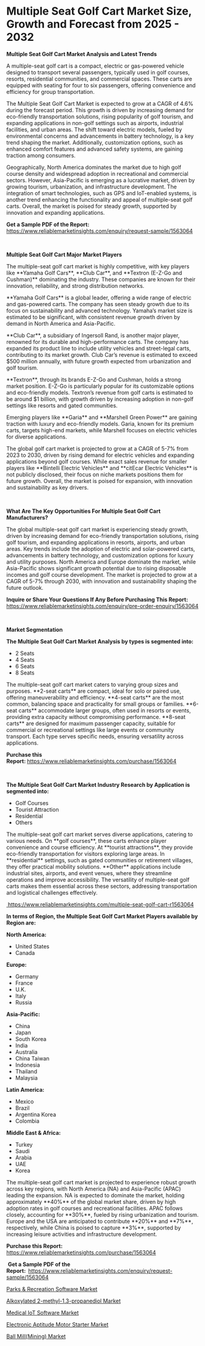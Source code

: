 <p><h1>Multiple Seat Golf Cart Market Size, Growth and Forecast from 2025 - 2032</h1></p><p><strong>Multiple Seat Golf Cart Market Analysis and Latest Trends</strong></p>
<p><p>A multiple-seat golf cart is a compact, electric or gas-powered vehicle designed to transport several passengers, typically used in golf courses, resorts, residential communities, and commercial spaces. These carts are equipped with seating for four to six passengers, offering convenience and efficiency for group transportation.</p><p>The Multiple Seat Golf Cart Market is expected to grow at a CAGR of 4.6% during the forecast period. This growth is driven by increasing demand for eco-friendly transportation solutions, rising popularity of golf tourism, and expanding applications in non-golf settings such as airports, industrial facilities, and urban areas. The shift toward electric models, fueled by environmental concerns and advancements in battery technology, is a key trend shaping the market. Additionally, customization options, such as enhanced comfort features and advanced safety systems, are gaining traction among consumers.</p><p>Geographically, North America dominates the market due to high golf course density and widespread adoption in recreational and commercial sectors. However, Asia-Pacific is emerging as a lucrative market, driven by growing tourism, urbanization, and infrastructure development. The integration of smart technologies, such as GPS and IoT-enabled systems, is another trend enhancing the functionality and appeal of multiple-seat golf carts. Overall, the market is poised for steady growth, supported by innovation and expanding applications.</p></p>
<p><strong>Get a Sample PDF of the Report:&nbsp;</strong> <a href="https://www.reliablemarketinsights.com/enquiry/request-sample/1563064?utm_campaign=2013&utm_medium=2&utm_source=Github&utm_content=ia&utm_term=23012025&utm_id=multiple-seat-golf-cart">https://www.reliablemarketinsights.com/enquiry/request-sample/1563064</a></p>
<p>&nbsp;</p>
<p><strong>Multiple Seat Golf Cart Major Market Players</strong></p>
<p><p>The multiple-seat golf cart market is highly competitive, with key players like **Yamaha Golf Cars**, **Club Car**, and **Textron (E-Z-Go and Cushman)** dominating the industry. These companies are known for their innovation, reliability, and strong distribution networks.</p><p>**Yamaha Golf Cars** is a global leader, offering a wide range of electric and gas-powered carts. The company has seen steady growth due to its focus on sustainability and advanced technology. Yamaha’s market size is estimated to be significant, with consistent revenue growth driven by demand in North America and Asia-Pacific.</p><p>**Club Car**, a subsidiary of Ingersoll Rand, is another major player, renowned for its durable and high-performance carts. The company has expanded its product line to include utility vehicles and street-legal carts, contributing to its market growth. Club Car’s revenue is estimated to exceed $500 million annually, with future growth expected from urbanization and golf tourism.</p><p>**Textron**, through its brands E-Z-Go and Cushman, holds a strong market position. E-Z-Go is particularly popular for its customizable options and eco-friendly models. Textron’s revenue from golf carts is estimated to be around $1 billion, with growth driven by increasing adoption in non-golf settings like resorts and gated communities.</p><p>Emerging players like **Garia** and **Marshell Green Power** are gaining traction with luxury and eco-friendly models. Garia, known for its premium carts, targets high-end markets, while Marshell focuses on electric vehicles for diverse applications.</p><p>The global golf cart market is projected to grow at a CAGR of 5-7% from 2023 to 2030, driven by rising demand for electric vehicles and expanding applications beyond golf courses. While exact sales revenue for smaller players like **Bintelli Electric Vehicles** and **citEcar Electric Vehicles** is not publicly disclosed, their focus on niche markets positions them for future growth. Overall, the market is poised for expansion, with innovation and sustainability as key drivers.</p></p>
<p>&nbsp;</p>
<p><strong>What Are The Key Opportunities For Multiple Seat Golf Cart Manufacturers?</strong></p>
<p><p>The global multiple-seat golf cart market is experiencing steady growth, driven by increasing demand for eco-friendly transportation solutions, rising golf tourism, and expanding applications in resorts, airports, and urban areas. Key trends include the adoption of electric and solar-powered carts, advancements in battery technology, and customization options for luxury and utility purposes. North America and Europe dominate the market, while Asia-Pacific shows significant growth potential due to rising disposable incomes and golf course development. The market is projected to grow at a CAGR of 5-7% through 2030, with innovation and sustainability shaping the future outlook.</p></p>
<p><strong>Inquire or Share Your Questions If Any Before Purchasing This Report:</strong> <a href="https://www.reliablemarketinsights.com/enquiry/pre-order-enquiry/1563064?utm_campaign=2013&utm_medium=2&utm_source=Github&utm_content=ia&utm_term=23012025&utm_id=multiple-seat-golf-cart">https://www.reliablemarketinsights.com/enquiry/pre-order-enquiry/1563064</a></p>
<p>&nbsp;</p>
<p><strong>Market Segmentation</strong></p>
<p><strong>The Multiple Seat Golf Cart Market Analysis by types is segmented into:</strong></p>
<p><ul><li>2 Seats</li><li>4 Seats</li><li>6 Seats</li><li>8 Seats</li></ul></p>
<p><p>The multiple-seat golf cart market caters to varying group sizes and purposes. **2-seat carts** are compact, ideal for solo or paired use, offering maneuverability and efficiency. **4-seat carts** are the most common, balancing space and practicality for small groups or families. **6-seat carts** accommodate larger groups, often used in resorts or events, providing extra capacity without compromising performance. **8-seat carts** are designed for maximum passenger capacity, suitable for commercial or recreational settings like large events or community transport. Each type serves specific needs, ensuring versatility across applications.</p></p>
<p><strong>Purchase this Report:&nbsp;</strong><a href="https://www.reliablemarketinsights.com/purchase/1563064?utm_campaign=2013&utm_medium=2&utm_source=Github&utm_content=ia&utm_term=23012025&utm_id=multiple-seat-golf-cart">https://www.reliablemarketinsights.com/purchase/1563064</a></p>
<p>&nbsp;</p>
<p><strong>The Multiple Seat Golf Cart Market Industry Research by Application is segmented into:</strong></p>
<p><ul><li>Golf Courses</li><li>Tourist Attraction</li><li>Residential</li><li>Others</li></ul></p>
<p><p>The multiple-seat golf cart market serves diverse applications, catering to various needs. On **golf courses**, these carts enhance player convenience and course efficiency. At **tourist attractions**, they provide eco-friendly transportation for visitors exploring large areas. In **residential** settings, such as gated communities or retirement villages, they offer practical mobility solutions. **Other** applications include industrial sites, airports, and event venues, where they streamline operations and improve accessibility. The versatility of multiple-seat golf carts makes them essential across these sectors, addressing transportation and logistical challenges effectively.</p></p>
<p><a href="https://www.reliablemarketinsights.com/multiple-seat-golf-cart-r1563064?utm_campaign=2013&utm_medium=2&utm_source=Github&utm_content=ia&utm_term=23012025&utm_id=multiple-seat-golf-cart">&nbsp;https://www.reliablemarketinsights.com/multiple-seat-golf-cart-r1563064</a></p>
<p><strong>In terms of Region, the Multiple Seat Golf Cart Market Players available by Region are:</strong></p>
<p>
    <p> <strong> North America: </strong>
        <ul>
            <li>United States</li>
            <li>Canada</li>
        </ul>
        </p> 
    <p> <strong> Europe: </strong>
        <ul>
            <li>Germany</li>
            <li>France</li>
            <li>U.K.</li>
            <li>Italy</li>
            <li>Russia</li>
        </ul>
        </p> 
    <p> <strong> Asia-Pacific: </strong>
        <ul>
            <li>China</li>
            <li>Japan</li>
            <li>South Korea</li>
            <li>India</li>
            <li>Australia</li>
            <li>China Taiwan</li>
            <li>Indonesia</li>
            <li>Thailand</li>
            <li>Malaysia</li>
        </ul>
        </p> 
    <p> <strong> Latin America: </strong>
        <ul>
            <li>Mexico</li>
            <li>Brazil</li>
            <li>Argentina Korea</li>
            <li>Colombia</li>
        </ul>
        </p> 
    <p> <strong> Middle East & Africa: </strong>
        <ul>
            <li>Turkey</li>
            <li>Saudi</li>
            <li>Arabia</li>
            <li>UAE</li>
            <li>Korea</li>
        </ul>
    </p>
    </p>
<p><p>The multiple-seat golf cart market is projected to experience robust growth across key regions, with North America (NA) and Asia-Pacific (APAC) leading the expansion. NA is expected to dominate the market, holding approximately **40%** of the global market share, driven by high adoption rates in golf courses and recreational facilities. APAC follows closely, accounting for **30%**, fueled by rising urbanization and tourism. Europe and the USA are anticipated to contribute **20%** and **7%**, respectively, while China is poised to capture **3%**, supported by increasing leisure activities and infrastructure development.</p></p>
<p><strong>Purchase this Report: </strong><a href="https://www.reliablemarketinsights.com/purchase/1563064?utm_campaign=2013&utm_medium=2&utm_source=Github&utm_content=ia&utm_term=23012025&utm_id=multiple-seat-golf-cart">https://www.reliablemarketinsights.com/purchase/1563064</a></p>
<p>&nbsp;<strong>Get a Sample PDF of the Report:&nbsp;&nbsp;</strong><a href="https://www.reliablemarketinsights.com/enquiry/request-sample/1563064?utm_campaign=2013&utm_medium=2&utm_source=Github&utm_content=ia&utm_term=23012025&utm_id=multiple-seat-golf-cart">https://www.reliablemarketinsights.com/enquiry/request-sample/1563064</a></p>
<p><strong></strong></p>
<p><p><a href="https://www.linkedin.com/pulse/parks-recreation-software-market-expansion-from-2025-kzzjc?utm_campaign=2013&utm_medium=2&utm_source=Github&utm_content=ia&utm_term=23012025&utm_id=multiple-seat-golf-cart">Parks & Recreation Software Market</a></p><p><a href="https://www.linkedin.com/pulse/82-cagr-forecast-thealkoxylated-2-methyl-13-propanediol-eemqc?utm_campaign=2013&utm_medium=2&utm_source=Github&utm_content=ia&utm_term=23012025&utm_id=multiple-seat-golf-cart">Alkoxylated 2-methyl-1,3-propanediol Market</a></p><p><a href="https://www.linkedin.com/pulse/medical-iot-software-market-size-growth-type-application-region-rxoxe?utm_campaign=2013&utm_medium=2&utm_source=Github&utm_content=ia&utm_term=23012025&utm_id=multiple-seat-golf-cart">Medical IoT Software Market</a></p><p><a href="https://www.linkedin.com/pulse/electronic-aptitude-motor-starter-market-report-creating-6itsf?utm_campaign=2013&utm_medium=2&utm_source=Github&utm_content=ia&utm_term=23012025&utm_id=multiple-seat-golf-cart">Electronic Aptitude Motor Starter Market</a></p><p><a href="https://www.linkedin.com/pulse/ball-millmining-market-expansion-forecast-5-cagr-from-2025-j5cze?utm_campaign=2013&utm_medium=2&utm_source=Github&utm_content=ia&utm_term=23012025&utm_id=multiple-seat-golf-cart">Ball Mill(Mining) Market</a></p></p>